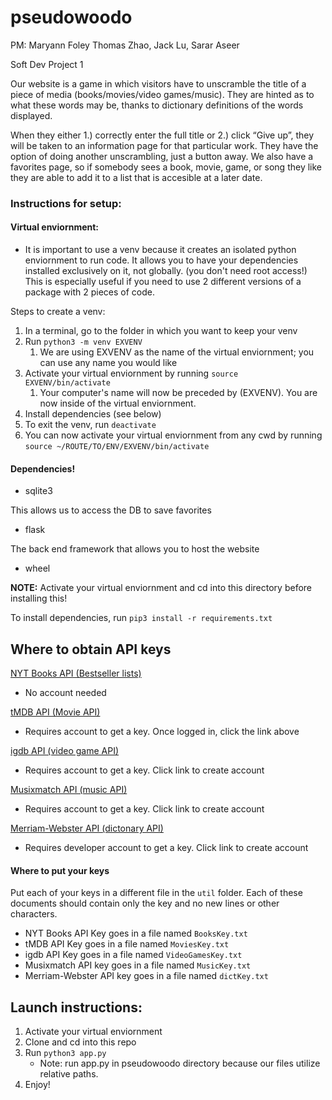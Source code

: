 # pseudowoodo
PM: Maryann Foley
Thomas Zhao, Jack Lu, Sarar Aseer

Soft Dev Project 1


Our website is a game in which visitors have to unscramble the title of a piece of media (books/movies/video games/music). They are hinted as to what these words may be, thanks to dictionary definitions of the words displayed.

When they either 1.) correctly enter the full title or 2.) click “Give up”, they will be taken to an information page for that particular work. They have the option of doing another unscrambling, just a button away.  We also have a favorites page, so if somebody sees a book, movie, game, or song they like they are able to add it to a list that is accesible at a later date.

### Instructions for setup:

#### Virtual enviornment:
- It is important to use a venv because it creates an isolated python enviornment to run code.  It allows you to
have your dependencies installed exclusively on it, not globally. (you don't need root access!)  This is especially useful if you need to use 2 different versions of a package with 2 pieces of code.

Steps to create a venv:
1. In a terminal, go to the folder in which you want to keep your venv
2. Run `python3 -m venv EXVENV`
   1. We are using EXVENV as the name of the virtual enviornment; you can use any name you would like
3. Activate your virtual enviornment by running `source EXVENV/bin/activate`
   1. Your computer's name will now be preceded by (EXVENV).  You are now inside of the virtual enviornment.
4. Install dependencies (see below)
5. To exit the venv, run `deactivate`
6. You can now activate your virtual enviornment from any cwd by running `source ~/ROUTE/TO/ENV/EXVENV/bin/activate`


#### Dependencies!
- sqlite3

This allows us to access the DB to save favorites
- flask

The back end framework that allows you to host the website
- wheel

__NOTE:__ Activate your virtual enviornment and cd into this directory before installing this!

To install dependencies, run `pip3 install -r requirements.txt`

## Where to obtain API keys

[NYT Books API (Bestseller lists)](http://developer.nytimes.com/signup)
- No account needed

[tMDB API (Movie API)](https://www.themoviedb.org/settings/api)
- Requires account to get a key. Once logged in, click the link above

[igdb API (video game API)](https://api.igdb.com/signup?plan_ids[]=2357355916792)
- Requires account to get a key. Click link to create account

[Musixmatch API (music API)](https://developer.musixmatch.com/signup)
- Requires account to get a key. Click link to create account

[Merriam-Webster API (dictonary API)](https://dictionaryapi.com/register/index)
- Requires developer account to get a key. Click link to create account

#### Where to put your keys

Put each of your keys in a different file in the `util` folder. Each of these documents should contain only the key and no new lines or other characters.
- NYT Books API Key goes in a file named `BooksKey.txt`
- tMDB API Key goes in a file named `MoviesKey.txt`
- igdb API Key goes in a file named `VideoGamesKey.txt`
- Musixmatch API key goes in a file named `MusicKey.txt`
- Merriam-Webster API key goes in a file named `dictKey.txt`

## Launch instructions:
1. Activate your virtual enviornment
2. Clone and cd into this repo
3. Run `python3 app.py`
    - Note: run app.py in pseudowoodo directory because our files utilize relative paths.
4. Enjoy!
